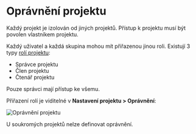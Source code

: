 Oprávnění projektu
===================

Každý projekt je izolován od jiných projektů.
Přístup k projektu musí být povolen vlastníkem projektu.

Každý uživatel a každá skupina mohou mít přiřazenou jinou roli.
Existují 3 typy [rolí projektu](roles.markdown):

- Správce projektu
- Člen projektu
- Čtenář projektu

Pouze správci mají přístup ke všemu.

Přiřazení rolí je viditelné v **Nastavení projektu > Oprávnění**:

![Oprávnění projektu](screenshots/project-permissions.png)

U soukromých projektů nelze definovat oprávnění.